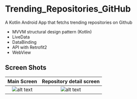 # Trending_Repositories_GitHub

A Kotlin Android App that fetchs trending repositories on Github
  - MVVM structural design pattern (Kotlin)
  - LiveData
  - DataBinding
  - API with Retrofit2
  - WebView
  
## Screen Shots

Main Screen            |  Repository detail screen
:-------------------------:|:-------------------------:
![alt text](https://github.com/pduy99/Trending_Repositories_GitHub/blob/master/screenshot/MainScreen.png?raw=true)  |  ![alt text](https://github.com/pduy99/Trending_Repositories_GitHub/blob/master/screenshot/DetailScreen.png?raw=true)

